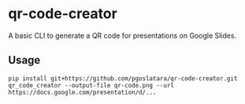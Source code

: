 # qr-code-creator

A basic CLI to generate a QR code for presentations on Google Slides.

## Usage

```shell
pip install git+https://github.com/pgoslatara/qr-code-creator.git
qr_code_creator --output-file qr-code.png --url https://docs.google.com/presentation/d/...
```
